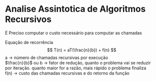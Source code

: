 # Analise Assintotica de Algoritmos Recursivos

É Preciso computar o custo necessário para computar as chamadas 

Equação de recorrência
$$
  T(n) = aT(\frac{n}{b}) + f(n)
$$
a -> número de chamadas recursivas por execução \
$\frac{n}{b}$ ou b -> fator de redução, quanto o problema vai se reduzir por iteração. quanto maior for a razão, mais rápido o problema finaliza \
f(n) -> custo das chamadas recursivas e do retorno da função